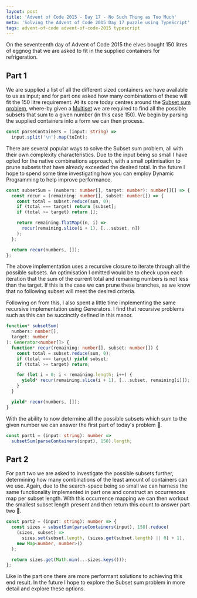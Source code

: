 ```yaml
---
layout: post
title: 'Advent of Code 2015 - Day 17 - No Such Thing as Too Much'
meta: 'Solving the Advent of Code 2015 Day 17 puzzle using TypeScript'
tags: advent-of-code advent-of-code-2015 typescript
---
```


On the seventeenth day of Advent of Code 2015 the elves bought 150 litres of eggnog that we are asked to fit in the supplied containers for refrigeration.

<!--more-->

## Part 1

We are supplied a list of all the different sized containers we have available to us as input; and for part one asked how many combinations of these will fit the 150 litre requirement.
At its core today centres around the [Subset sum problem](https://en.wikipedia.org/wiki/Subset_sum_problem), where-by given a [Multiset](https://en.wikipedia.org/wiki/Multiset) we are required to find all the possible subsets that sum to a given number (in this case 150).
We begin by parsing the supplied containers into a form we can then process.

```typescript
const parseContainers = (input: string) =>
  input.split('\n').map(toInt);
```

There are several popular ways to solve the Subset sum problem, all with their own complexity characteristics.
Due to the input being so small I have opted for the native combinations approach, with a small optimisation to prune subsets that have already exceeded the desired total.
In the future I hope to spend some time investigating how you can employ Dynamic Programming to help improve performance.

```typescript
const subsetSum = (numbers: number[], target: number): number[][] => {
  const recur = (remaining: number[], subset: number[]) => {
    const total = subset.reduce(sum, 0);
    if (total === target) return [subset];
    if (total >= target) return [];

    return remaining.flatMap((n, i) =>
      recur(remaining.slice(i + 1), [...subset, n])
    );
  };

  return recur(numbers, []);
};
```

The above implementation uses a recursive closure to iterate through all the possible subsets.
An optimisation I omitted would be to check upon each iteration that the sum of the current total and remaining numbers is not less than the target.
If this is the case we can prune these branches, as we know that no following subset will meet the desired criteria.

Following on from this, I also spent a little time implementing the same recursive implementation using Generators.
I find that recursive problems such as this can be succinctly defined in this manor.

```typescript
function* subsetSum(
  numbers: number[],
  target: number
): Generator<number[]> {
  function* recur(remaining: number[], subset: number[]) {
    const total = subset.reduce(sum, 0);
    if (total === target) yield subset;
    if (total >= target) return;

    for (let i = 0; i < remaining.length; i++) {
      yield* recur(remaining.slice(i + 1), [...subset, remaining[i]]);
    }
  }

  yield* recur(numbers, []);
}
```

With the ability to now determine all the possible subsets which sum to the given number we can answer the first part of today's problem 🌟.

```typescript
const part1 = (input: string): number =>
  subsetSum(parseContainers(input), 150).length;
```

## Part 2

For part two we are asked to investigate the possible subsets further, determining how many combinations of the least amount of containers can we use.
Again, due to the search-space being so small we can harness the same functionality implemented in part one and construct an occurrences map per subset length.
With this occurrence mapping we can then workout the smallest subset length present and then return this count to answer part two 🌟.

```typescript
const part2 = (input: string): number => {
  const sizes = subsetSum(parseContainers(input), 150).reduce(
    (sizes, subset) =>
      sizes.set(subset.length, (sizes.get(subset.length) || 0) + 1),
    new Map<number, number>()
  );

  return sizes.get(Math.min(...sizes.keys()));
};
```

Like in the part one there are more performant solutions to achieving this end result.
In the future I hope to explore the Subset sum problem in more detail and explore these options.
